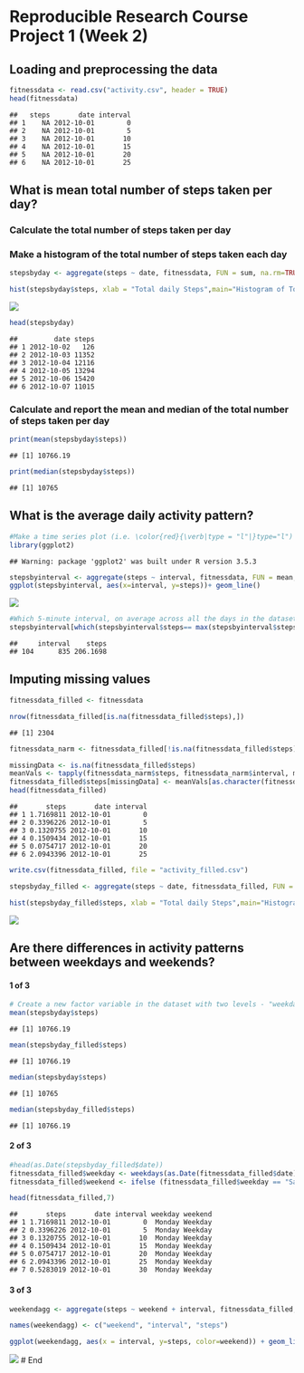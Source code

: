 Reproducible Research Course Project 1 (Week 2)
===============================================

Loading and preprocessing the data
----------------------------------

``` r
fitnessdata <- read.csv("activity.csv", header = TRUE)
head(fitnessdata)
```

    ##   steps       date interval
    ## 1    NA 2012-10-01        0
    ## 2    NA 2012-10-01        5
    ## 3    NA 2012-10-01       10
    ## 4    NA 2012-10-01       15
    ## 5    NA 2012-10-01       20
    ## 6    NA 2012-10-01       25

What is mean total number of steps taken per day?
-------------------------------------------------

### Calculate the total number of steps taken per day

### Make a histogram of the total number of steps taken each day

``` r
stepsbyday <- aggregate(steps ~ date, fitnessdata, FUN = sum, na.rm=TRUE)

hist(stepsbyday$steps, xlab = "Total daily Steps",main="Histogram of Total Steps by day", breaks = 20)
```

![](PA1_template_files/figure-markdown_github/Calculate%20the%20total%20number%20of%20steps%20taken%20per%20day;%20Make%20a%20histogram%20of%20the%20total%20number%20of%20steps%20taken%20each%20day-1.png)

``` r
head(stepsbyday)
```

    ##         date steps
    ## 1 2012-10-02   126
    ## 2 2012-10-03 11352
    ## 3 2012-10-04 12116
    ## 4 2012-10-05 13294
    ## 5 2012-10-06 15420
    ## 6 2012-10-07 11015

### Calculate and report the mean and median of the total number of steps taken per day

``` r
print(mean(stepsbyday$steps))
```

    ## [1] 10766.19

``` r
print(median(stepsbyday$steps))
```

    ## [1] 10765

What is the average daily activity pattern?
-------------------------------------------

``` r
#Make a time series plot (i.e. \color{red}{\verb|type = "l"|}type="l") of the 5-minute interval (x-axis) and the average number of steps taken, averaged across all days (y-axis)
library(ggplot2)
```

    ## Warning: package 'ggplot2' was built under R version 3.5.3

``` r
stepsbyinterval <- aggregate(steps ~ interval, fitnessdata, FUN = mean, na.rm=TRUE)
ggplot(stepsbyinterval, aes(x=interval, y=steps))+ geom_line()
```

![](PA1_template_files/figure-markdown_github/avg%20active%20daily%20pattern-1.png)

``` r
#Which 5-minute interval, on average across all the days in the dataset, contains the maximum number of steps?
stepsbyinterval[which(stepsbyinterval$steps== max(stepsbyinterval$steps)),]
```

    ##     interval    steps
    ## 104      835 206.1698

Imputing missing values
-----------------------

``` r
fitnessdata_filled <- fitnessdata

nrow(fitnessdata_filled[is.na(fitnessdata_filled$steps),])
```

    ## [1] 2304

``` r
fitnessdata_narm <- fitnessdata_filled[!is.na(fitnessdata_filled$steps),]

missingData <- is.na(fitnessdata_filled$steps)
meanVals <- tapply(fitnessdata_narm$steps, fitnessdata_narm$interval, mean, na.rm=TRUE, simplify=TRUE)
fitnessdata_filled$steps[missingData] <- meanVals[as.character(fitnessdata_filled$interval[missingData])]
head(fitnessdata_filled)
```

    ##       steps       date interval
    ## 1 1.7169811 2012-10-01        0
    ## 2 0.3396226 2012-10-01        5
    ## 3 0.1320755 2012-10-01       10
    ## 4 0.1509434 2012-10-01       15
    ## 5 0.0754717 2012-10-01       20
    ## 6 2.0943396 2012-10-01       25

``` r
write.csv(fitnessdata_filled, file = "activity_filled.csv")

stepsbyday_filled <- aggregate(steps ~ date, fitnessdata_filled, FUN = sum, na.rm=TRUE)

hist(stepsbyday_filled$steps, xlab = "Total daily Steps",main="Histogram of Total Steps by day (NA Mean Filled)", breaks = 20)
```

![](PA1_template_files/figure-markdown_github/hist%20with%20NA%20mean%20filled-1.png)

Are there differences in activity patterns between weekdays and weekends?
-------------------------------------------------------------------------

#### 1 of 3

``` r
# Create a new factor variable in the dataset with two levels - "weekday" and "weekend" indicating whether a given date is a weekday or weekend day. 
mean(stepsbyday$steps)
```

    ## [1] 10766.19

``` r
mean(stepsbyday_filled$steps)
```

    ## [1] 10766.19

``` r
median(stepsbyday$steps)
```

    ## [1] 10765

``` r
median(stepsbyday_filled$steps)
```

    ## [1] 10766.19

#### 2 of 3

``` r
#head(as.Date(stepsbyday_filled$date))
fitnessdata_filled$weekday <- weekdays(as.Date(fitnessdata_filled$date))
fitnessdata_filled$weekend <- ifelse (fitnessdata_filled$weekday == "Saturday" | fitnessdata_filled$weekday == "Sunday", "Weekend", "Weekday")

head(fitnessdata_filled,7)
```

    ##       steps       date interval weekday weekend
    ## 1 1.7169811 2012-10-01        0  Monday Weekday
    ## 2 0.3396226 2012-10-01        5  Monday Weekday
    ## 3 0.1320755 2012-10-01       10  Monday Weekday
    ## 4 0.1509434 2012-10-01       15  Monday Weekday
    ## 5 0.0754717 2012-10-01       20  Monday Weekday
    ## 6 2.0943396 2012-10-01       25  Monday Weekday
    ## 7 0.5283019 2012-10-01       30  Monday Weekday

#### 3 of 3

``` r
weekendagg <- aggregate(steps ~ weekend + interval, fitnessdata_filled, FUN = mean)

names(weekendagg) <- c("weekend", "interval", "steps")

ggplot(weekendagg, aes(x = interval, y=steps, color=weekend)) + geom_line() + facet_grid(weekend ~ .)
```

![](PA1_template_files/figure-markdown_github/weekday%20vs%20weekend%203%20of%203-1.png) \# End
